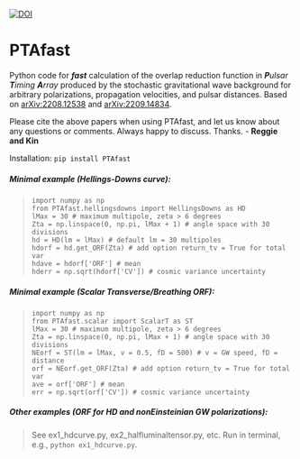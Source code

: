 [![DOI](https://zenodo.org/badge/564638325.svg)](https://zenodo.org/badge/latestdoi/564638325)
# PTAfast

Python code for ***fast*** calculation of the overlap reduction function in ***P**ulsar **T**iming **A**rray* produced by the stochastic gravitational wave background for arbitrary polarizations, propagation velocities, and pulsar distances. Based on [arXiv:2208.12538](https://arxiv.org/abs/2208.12538) and [arXiv:2209.14834](https://arxiv.org/abs/2209.14834).

Please cite the above papers when using PTAfast, and let us know about any questions or comments. Always happy to discuss. Thanks. - **Reggie and Kin**

Installation: `pip install PTAfast`

##### *Minimal example* (Hellings-Downs curve): <br />
> `import numpy as np` <br />
`from PTAfast.hellingsdowns import HellingsDowns as HD` <br />
`lMax = 30 # maximum multipole, zeta > 6 degrees` <br />
`Zta = np.linspace(0, np.pi, lMax + 1) # angle space with 30 divisions` <br />
`hd = HD(lm = lMax) # default lm = 30 multipoles` <br />
`hdorf = hd.get_ORF(Zta) # add option return_tv = True for total var` <br />
`hdave = hdorf['ORF'] # mean` <br />
`hderr = np.sqrt(hdorf['CV']) # cosmic variance uncertainty`

##### *Minimal example* (Scalar Transverse/Breathing ORF): <br />
> `import numpy as np` <br />
`from PTAfast.scalar import ScalarT as ST` <br />
`lMax = 30 # maximum multipole, zeta > 6 degrees` <br />
`Zta = np.linspace(0, np.pi, lMax + 1) # angle space with 30 divisions` <br />
`NEorf = ST(lm = lMax, v = 0.5, fD = 500) # v = GW speed, fD = distance` <br />
`orf = NEorf.get_ORF(Zta) # add option return_tv = True for total var` <br />
`ave = orf['ORF'] # mean` <br />
`err = np.sqrt(orf['CV']) # cosmic variance uncertainty`

##### *Other examples* (ORF for HD and nonEinsteinian GW polarizations): <br />
> See ex1_hdcurve.py, ex2_halfluminaltensor.py, etc. Run in terminal, e.g., `python ex1_hdcurve.py`.
